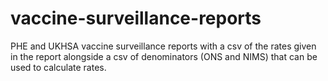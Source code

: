 # vaccine-surveillance-reports
PHE and UKHSA vaccine surveillance reports with a csv of the rates given in the report alongside a csv of denominators (ONS and NIMS) that can be used to calculate rates.
